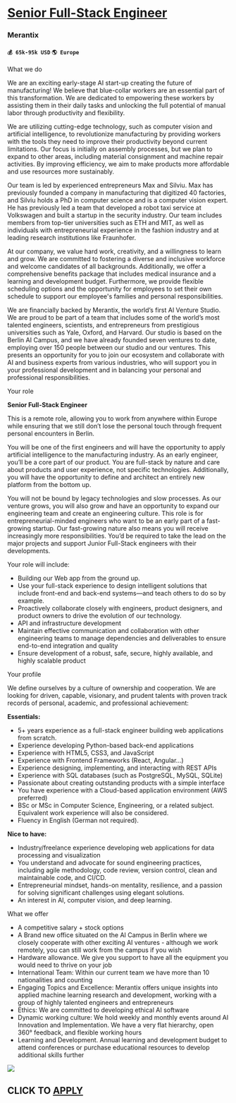 # [Senior Full-Stack Engineer](https://www.remotewlb.com/apply/senior-full-stack-engineer-48565)  
### Merantix  
#### `💰 65k-95k USD` `🌎 Europe`  

What we do

We are an exciting early-stage AI start-up creating the future of manufacturing! We believe that blue-collar workers are an essential part of this transformation. We are dedicated to empowering these workers by assisting them in their daily tasks and unlocking the full potential of manual labor through productivity and flexibility.  
  
We are utilizing cutting-edge technology, such as computer vision and artificial intelligence, to revolutionize manufacturing by providing workers with the tools they need to improve their productivity beyond current limitations. Our focus is initially on assembly processes, but we plan to expand to other areas, including material consignment and machine repair activities. By improving efficiency, we aim to make products more affordable and use resources more sustainably.  
  
Our team is led by experienced entrepreneurs Max and Silviu. Max has previously founded a company in manufacturing that digitized 40 factories, and Silviu holds a PhD in computer science and is a computer vision expert. He has previously led a team that developed a robot taxi service at Volkswagen and built a startup in the security industry. Our team includes members from top-tier universities such as ETH and MIT, as well as individuals with entrepreneurial experience in the fashion industry and at leading research institutions like Fraunhofer.  
  
At our company, we value hard work, creativity, and a willingness to learn and grow. We are committed to fostering a diverse and inclusive workforce and welcome candidates of all backgrounds. Additionally, we offer a comprehensive benefits package that includes medical insurance and a learning and development budget. Furthermore, we provide flexible scheduling options and the opportunity for employees to set their own schedule to support our employee's families and personal responsibilities.  
  
We are financially backed by Merantix, the world’s first AI Venture Studio. We are proud to be part of a team that includes some of the world’s most talented engineers, scientists, and entrepreneurs from prestigious universities such as Yale, Oxford, and Harvard. Our studio is based on the Berlin AI Campus, and we have already founded seven ventures to date, employing over 150 people between our studio and our ventures. This presents an opportunity for you to join our ecosystem and collaborate with AI and business experts from various industries, who will support you in your professional development and in balancing your personal and professional responsibilities.

Your role

**Senior Full-Stack Engineer**  
  
This is a remote role, allowing you to work from anywhere within Europe while ensuring that we still don’t lose the personal touch through frequent personal encounters in Berlin.

You will be one of the first engineers and will have the opportunity to apply artificial intelligence to the manufacturing industry. As an early engineer, you’ll be a core part of our product. You are full-stack by nature and care about products and user experience, not specific technologies. Additionally, you will have the opportunity to define and architect an entirely new platform from the bottom up.

You will not be bound by legacy technologies and slow processes. As our venture grows, you will also grow and have an opportunity to expand our engineering team and create an engineering culture. This role is for entrepreneurial-minded engineers who want to be an early part of a fast-growing startup. Our fast-growing nature also means you will receive increasingly more responsibilities. You’d be required to take the lead on the major projects and support Junior Full-Stack engineers with their developments.  
  

Your role will include:

  * Building our Web app from the ground up.
  * Use your full-stack experience to design intelligent solutions that include front-end and back-end systems—and teach others to do so by example.
  * Proactively collaborate closely with engineers, product designers, and product owners to drive the evolution of our technology.
  * API and infrastructure development
  * Maintain effective communication and collaboration with other engineering teams to manage dependencies and deliverables to ensure end-to-end integration and quality
  * Ensure development of a robust, safe, secure, highly available, and highly scalable product

  

Your profile

We define ourselves by a culture of ownership and cooperation. We are looking for driven, capable, visionary, and prudent talents with proven track records of personal, academic, and professional achievement:

 **Essentials:**

  * 5+ years experience as a full-stack engineer building web applications from scratch.
  * Experience developing Python-based back-end applications
  * Experience with HTML5, CSS3, and JavaScript
  * Experience with Frontend Frameworks (React, Angular…)
  * Experience designing, implementing, and interacting with REST APIs
  * Experience with SQL databases (such as PostgreSQL, MySQL, SQLite)
  * Passionate about creating outstanding products with a simple interface
  * You have experience with a Cloud-based application environment (AWS preferred)
  * BSc or MSc in Computer Science, Engineering, or a related subject. Equivalent work experience will also be considered. 
  * Fluency in English (German not required).

 **Nice to have:**

  * Industry/freelance experience developing web applications for data processing and visualization
  * You understand and advocate for sound engineering practices, including agile methodology, code review, version control, clean and maintainable code, and CI/CD.
  * Entrepreneurial mindset, hands-on mentality, resilience, and a passion for solving significant challenges using elegant solutions. 
  * An interest in AI, computer vision, and deep learning.

What we offer

  * A competitive salary + stock options
  * A Brand new office situated on the AI Campus in Berlin where we closely cooperate with other exciting AI ventures - although we work remotely, you can still work from the campus if you wish
  * Hardware allowance. We give you support to have all the equipment you would need to thrive on your job
  * International Team: Within our current team we have more than 10 nationalities and counting 
  * Engaging Topics and Excellence: Merantix offers unique insights into applied machine learning research and development, working with a group of highly talented engineers and entrepreneurs
  * Ethics: We are committed to developing ethical AI software
  * Dynamic working culture: We hold weekly and monthly events around AI Innovation and Implementation. We have a very flat hierarchy, open 360° feedback, and flexible working hours
  * Learning and Development. Annual learning and development budget to attend conferences or purchase educational resources to develop additional skills further

![](https://remotive.com/job/track/1897915/blank.gif?source=public_api)  
## CLICK TO [APPLY](https://www.remotewlb.com/apply/senior-full-stack-engineer-48565)

